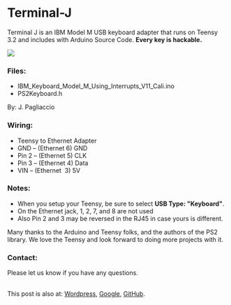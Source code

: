 # Terminal-J
Terminal J is an IBM Model M USB keyboard adapter that runs on Teensy 3.2 and includes with Arduino Source Code. <b>Every key is hackable.  </b> 

<img src="https://2.bp.blogspot.com/-LY9JpaJrnJA/WM1W8CC-ZLI/AAAAAAAAAP0/MSU54aBzmF4iKtMDwMeGUKd6TIhWpkXQQCLcB/s1600/ModelMConverter.png"> 

<h3>Files:</h3>
<ul>
	<li>IBM_Keyboard_Model_M_Using_Interrupts_V11_Cali.ino</li>
	<li>PS2Keyboard.h</li>
</ul>
By: J. Pagliaccio
<h3>Wiring:</h3>
<ul>
	<li>Teensy to Ethernet Adapter</li>
	<li>GND – (Ethernet 6) GND</li>
	<li>Pin 2 – (Ethernet 5) CLK</li>
	<li>Pin 3 – (Ethernet 4) Data</li>
	<li>VIN – (Ethernet  3) 5V</li>
</ul>
<h3>Notes:</h3>
<ul>
	<li>When you setup your Teensy, be sure to select <strong>USB Type: "Keyboard"</strong>.</li>
	<li>On the Ethernet jack, 1, 2, 7, and 8 are not used</li>
	<li>Also Pin 2 and 3 may be reversed in the RJ45 in case yours is different.</li>
</ul>
Many thanks to the Arduino and Teensy folks, and the authors of the PS2 library. We love the Teensy and look forward to doing more projects with it.

<h3>Contact:</h3>

Please let us know if you have any questions. 

<br>This post is also at: <a  href="https://wordpress.com/post/sports4nerds.wordpress.com/">Wordpress</a>, <a href="http://sports4nerds.blogspot.com/">Google</a>, <a href="https://github.com/jpagliaccio/Terminal-J">GitHub</a>. 


